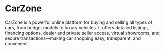 # CarZone
CarZone is a powerful online platform for buying and selling all types of cars, from budget models to luxury vehicles. It offers detailed listings, financing options, dealer and private seller access, virtual showrooms, and secure transactions—making car shopping easy, transparent, and convenient.
